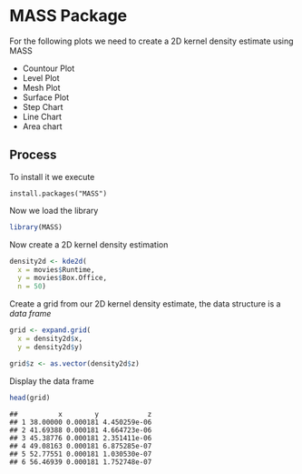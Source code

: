# MASS Package

For the following plots we need to create a 2D kernel density estimate using MASS

* Countour Plot
* Level Plot
* Mesh Plot
* Surface Plot
* Step Chart
* Line Chart
* Area chart

## Process

To install it we execute 

`install.packages("MASS")`

Now we load the library

``` r
library(MASS)
```


Now create a 2D kernel density estimation

``` r
density2d <- kde2d(
  x = movies$Runtime,
  y = movies$Box.Office,
  n = 50)
```


Create a grid from our 2D kernel density estimate, the data structure is a *data frame*

``` r
grid <- expand.grid(
  x = density2d$x,
  y = density2d$y)

grid$z <- as.vector(density2d$z)
```

Display the data frame

``` r
head(grid)
```

    ##          x        y            z
    ## 1 38.00000 0.000181 4.450259e-06
    ## 2 41.69388 0.000181 4.664723e-06
    ## 3 45.38776 0.000181 2.351411e-06
    ## 4 49.08163 0.000181 6.875285e-07
    ## 5 52.77551 0.000181 1.030530e-07
    ## 6 56.46939 0.000181 1.752748e-07
